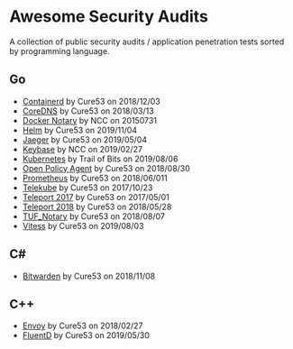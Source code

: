 # Awesome Security Audits

A collection of public security audits / application penetration tests sorted by programming language.

## Go

- [Containerd](/audits/go/Containerd_Cure53_20181203.pdf) by Cure53 on 2018/12/03
- [CoreDNS](/audits/go/CoreDNS_Cure53_20180313.pdf) by Cure53 on 2018/03/13
- [Docker Notary](/audits/go/Docker_Notary_NCC_20150731.pdf) by NCC on 20150731
- [Helm](/audits/go/Helm_Cure53_20191104.pdf) by Cure53 on 2019/11/04
- [Jaeger](/audits/go/Jaeger_Cure53_20190504.pdf) by Cure53 on 2019/05/04
- [Keybase](/audits/go/Keybase_NCC_20190227.pdf) by NCC on 2019/02/27
- [Kubernetes](/audits/go/Kubernetes_Trail-of-Bits_20190806.pdf) by Trail of Bits on 2019/08/06
- [Open Policy Agent](/audits/go/Open-Policy-Agent_Cure53_20180830.pdf) by Cure53 on 2018/08/30
- [Prometheus](/audits/go/Prometheus_Cure53_201806011.pdf) by Cure53 on 2018/06/011
- [Telekube](/audits/go/Telekub_Cure53_20171023.pdf) by Cure53 on 2017/10/23
- [Teleport 2017](/audits/go/Teleport_Cure53_20170501.pdf) by Cure53 on 2017/05/01
- [Teleport 2018](/audits/go/Teleport_Cure53_20180528.pdf) by Cure53 on 2018/05/28
- [TUF_Notary](/audits/go/TUF_Notary_Cure53_20180807.pdf) by Cure53 on 2018/08/07
- [Vitess](/audits/go/Vitess_Cure53_20190803.pdf) by Cure53 on 2019/08/03

## C&#35;

- [Bitwarden](/audits/Csharp/Bitwarden_Cure53_20181108.pdf) by Cure53 on 2018/11/08

## C++

- [Envoy](/audits/Cplusplus/Envoy_Cure53_20180227.pdf) by Cure53 on 2018/02/27
- [FluentD](audits/Cplusplus/FluentD_Cure53_20190530.pdf) by Cure53 on 2019/05/30
